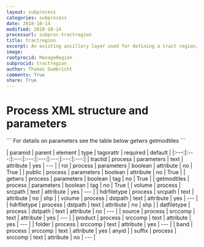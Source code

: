 ```yaml
---
layout: subprocess
categories: subprocess
date: 2018-10-14
modified: 2018-10-14
processurl: subproc-tractregion
title: tractregion
excerpt: An existing ancillary layer used for defining a tract region, including linking wrs and modis tiles
image: 
rootprocid: ManageRegion
subprocid: tractregion
author: Thomas Gumbricht
comments: True
share: True
---
```


<h1 class='foot-description'>Process XML structure and parameters</h1>
```
For details on parameters see the table below
<?xml version="1.0" ?>
<process>
  <!--Generated from python-->
  <userproj plotid="yourplotid" projectid="yourprojectid" siteid="yoursiteid" system="systemid" tractid="yourtractid" userid="youruserid"/>
  <period endday="DD" endmonth="MM" endyear="YYYY" seasonendday="DD" seasonendmonth="MM" seasonstartday="DD" seasonstartmonth="MM" startday="DD" startmonth="MM" startyear="YYYY" timestep="timestep"/>
  <parameters public="True/False" roi="True/False" tractid="txtstring">
    <getwrs>getwrs</getwrs>
    <getmodtiles>getmodtiles</getmodtiles>
  </parameters>
  <srcpath hdrfiletype="txtstring" volume="txtstring"/>
  <dstpath datfiletype="txtstring" hdrfiletype="txtstring" volume="txtstring"/>
  <srccomp band="txtstring" folder="txtstring" product="txtstring" source="txtstring" suffix="txtstring"/>
</process>
```

| paramid | parent | element | type | tagorattr | required | default |
|:---:|:---:|:---:|:---:|:---:|:---:|:---:|:---:|
| tractid | process | parameters | text | attribute | yes | --- |
| roi | process | parameters | boolean | attribute | no | True |
| public | process | parameters | boolean | attribute | no | True |
| getwrs | process | parameters | boolean | tag | no | True |
| getmodtiles | process | parameters | boolean | tag | no | True |
| volume | process | srcpath | text | attribute | yes | --- |
| hdrfiletype | process | srcpath | text | attribute | no | shp |
| volume | process | dstpath | text | attribute | yes | --- |
| hdrfiletype | process | dstpath | text | attribute | no | shp |
| datfiletype | process | dstpath | text | attribute | no | --- |
| source | process | srccomp | text | attribute | yes | --- |
| product | process | srccomp | text | attribute | yes | --- |
| folder | process | srccomp | text | attribute | yes | --- |
| band | process | srccomp | text | attribute | yes | anyid |
| suffix | process | srccomp | text | attribute | no | --- |
